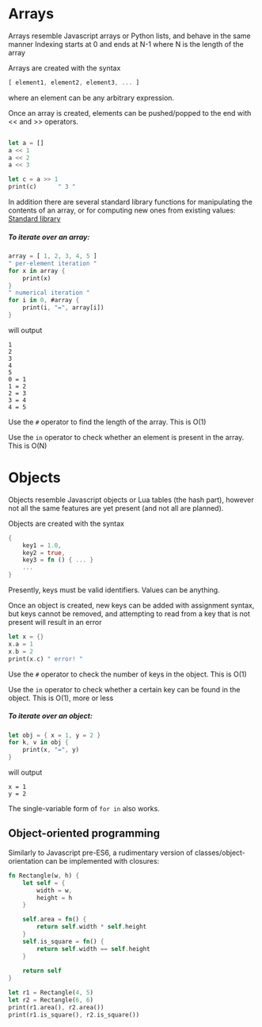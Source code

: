 # Arrays

Arrays resemble Javascript arrays or Python lists, and behave in the same manner
Indexing starts at 0 and ends at N-1 where N is the length of the array

Arrays are created with the syntax

```rust
[ element1, element2, element3, ... ]
```

where an element can be any arbitrary expression.

Once an array is created, elements can be pushed/popped to the end with << and >> operators.

```rust

let a = []
a << 1
a << 2
a << 3

let c = a >> 1
print(c)      " 3 "
```

In addition there are several standard library functions for manipulating the contents of an array, or for computing new ones from existing values: [Standard library ](STANDARD_LIBRARY.md)

##### To iterate over an array:

```rust
array = [ 1, 2, 3, 4, 5 ]
" per-element iteration "
for x in array {
    print(x)
}
" numerical iteration "
for i in 0, #array {
    print(i, "=", array[i])
}
```
will output
```
1
2
3
4
5
0 = 1
1 = 2
2 = 3
3 = 4
4 = 5
```

Use the `#` operator to find the length of the array. This is O(1)

Use the `in` operator to check whether an element is present in the array. This is O(N)

# Objects

Objects resemble Javascript objects or Lua tables (the hash part), however not all the same features are yet present (and not all are planned).

Objects are created with the syntax 
```rust
{
    key1 = 1.0,
    key2 = true,
    key3 = fn () { ... }
    ...
}
```
Presently, keys must be valid identifiers. Values can be anything.

Once an object is created, new keys can be added with assignment syntax, but keys cannot be removed, and attempting to read from a key that is not present will result in an error

```rust
let x = {}
x.a = 1
x.b = 2
print(x.c) " error! "
```

Use the `#` operator to check the number of keys in the object. This is O(1)

Use the `in` operator to check whether a certain key can be found in the object. This is O(1), more or less

##### To iterate over an object:

```rust
let obj = { x = 1, y = 2 }
for k, v in obj {
    print(x, "=", y)
}
```
will output
```
x = 1
y = 2
```

The single-variable form of `for in` also works.


## Object-oriented programming

Similarly to Javascript pre-ES6, a rudimentary version of classes/object-orientation can be implemented with closures:

```rust
fn Rectangle(w, h) {
    let self = {
        width = w,
        height = h
    }

    self.area = fn() {
        return self.width * self.height
    }
    self.is_square = fn() {
        return self.width == self.height
    }
    
    return self
}

let r1 = Rectangle(4, 5)
let r2 = Rectangle(6, 6)
print(r1.area(), r2.area())
print(r1.is_square(), r2.is_square())
```
